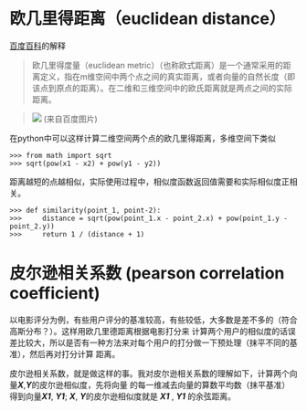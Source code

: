 # 欧几里得距离（euclidean distance）
[百度百科](http://baike.baidu.com/link?url=L4ztlXcUSY3qbyFDjrzXtn4sa2SDe-z_eLpSegstJCCl3MkmkQX-zy_kGRlZUb7cvmJvKaY_tcGXKFYg8dhO_zLem2Jvf94aYGmCsL7Le-5PE2qvBOCaX1BI9li4ONfiIz6MWQYIJrQB2U8e8Wp6nxL6onv7zz2NWYcoQfghGlSjvK5rdaexhMW_nK5d-WtIvaqaI5F_DPGvBcFcnQIhLq)的解释

>欧几里得度量（euclidean metric）（也称欧式距离）是一个通常采用的距离定义，指在m维空间中两个点之间的真实距离，或者向量的自然长度（即该点到原点的距离）。在二维和三维空间中的欧氏距离就是两点之间的实际距离。

>![](http://static.oschina.net/uploads/space/2014/0622/222143_fdLt_1439326.jpg)
(来自百度图片)

在python中可以这样计算二维空间两个点的欧几里得距离，多维空间下类似
    
    >>> from math import sqrt
    >>> sqrt(pow(x1 - x2) + pow(y1 - y2))
    
距离越短的点越相似，实际使用过程中，相似度函数返回值需要和实际相似度正相关。 
   
    >>> def similarity(point_1, point-2):
    >>>     distance = sqrt(pow(point_1.x - point_2.x) + pow(point_1.y - point_2.y))
    >>>     return 1 / (distance + 1)

# 皮尔逊相关系数 (pearson correlation coefficient)

以电影评分为例，有些用户评分的基准较高，有些较低，大多数是差不多的（符合高斯分布？）。这样用欧几里德距离根据电影打分来
计算两个用户的相似度的话误差比较大，所以是否有一种方法来对每个用户的打分做一下预处理（抹平不同的基准），然后再对打分计算
距离。

皮尔逊相关系数，就是做这样的事。我对皮尔逊相关系数的理解如下，计算两个向量***X***,***Y***的皮尔逊相似度，先将向量
的每一维减去向量的算数平均数（抹平基准）得到向量***X1***, ***Y1***; ***X***, ***Y***的皮尔逊相似度就是 ***X1*** ,
***Y1*** 的余弦距离。
